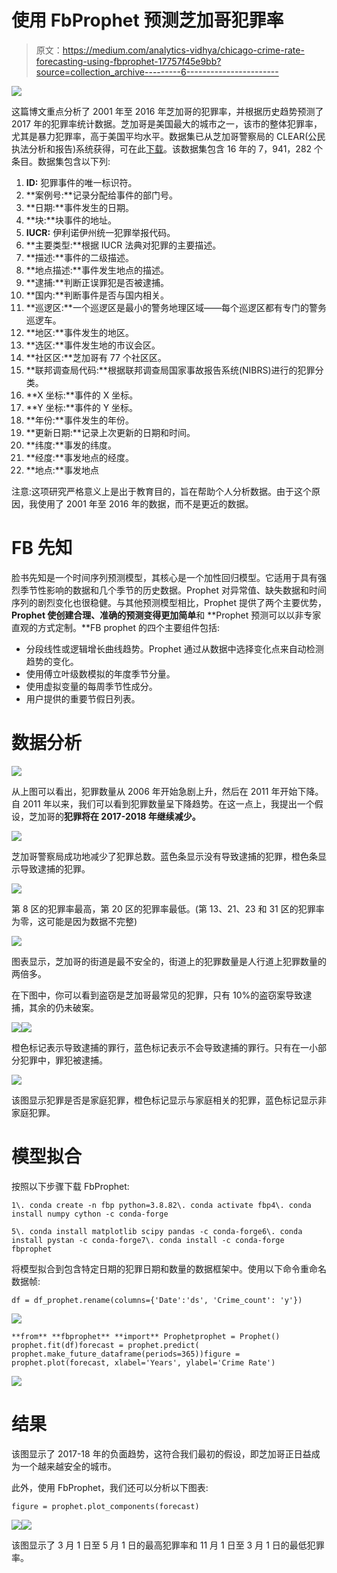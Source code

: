 # 使用 FbProphet 预测芝加哥犯罪率

> 原文：<https://medium.com/analytics-vidhya/chicago-crime-rate-forecasting-using-fbprophet-17757f45e9bb?source=collection_archive---------6----------------------->

![](img/e949fb5ea02f40f754aa527559c3634e.png)

这篇博文重点分析了 2001 年至 2016 年芝加哥的犯罪率，并根据历史趋势预测了 2017 年的犯罪率统计数据。芝加哥是美国最大的城市之一，该市的整体犯罪率，尤其是暴力犯罪率，高于美国平均水平。数据集已从芝加哥警察局的 CLEAR(公民执法分析和报告)系统获得，可在此[下载](https://www.kaggle.com/currie32/crimes-in-chicago)。该数据集包含 16 年的 7，941，282 个条目。数据集包含以下列:

1.  **ID:** 犯罪事件的唯一标识符。
2.  **案例号:**记录分配给事件的部门号。
3.  **日期:**事件发生的日期。
4.  **块:**块事件的地址。
5.  **IUCR:** 伊利诺伊州统一犯罪举报代码。
6.  **主要类型:**根据 IUCR 法典对犯罪的主要描述。
7.  **描述:**事件的二级描述。
8.  **地点描述:**事件发生地点的描述。
9.  **逮捕:**判断正误罪犯是否被逮捕。
10.  **国内:**判断事件是否与国内相关。
11.  **巡逻区:**一个巡逻区是最小的警务地理区域——每个巡逻区都有专门的警务巡逻车。
12.  **地区:**事件发生的地区。
13.  **选区:**事件发生地的市议会区。
14.  **社区区:**芝加哥有 77 个社区区。
15.  **联邦调查局代码:**根据联邦调查局国家事故报告系统(NIBRS)进行的犯罪分类。
16.  **X 坐标:**事件的 X 坐标。
17.  **Y 坐标:**事件的 Y 坐标。
18.  **年份:**事件发生的年份。
19.  **更新日期:**记录上次更新的日期和时间。
20.  **纬度:**事发的纬度。
21.  **经度:**事发地点的经度。
22.  **地点:**事发地点

注意:这项研究严格意义上是出于教育目的，旨在帮助个人分析数据。由于这个原因，我使用了 2001 年至 2016 年的数据，而不是更近的数据。

# FB 先知

脸书先知是一个时间序列预测模型，其核心是一个加性回归模型。它适用于具有强烈季节性影响的数据和几个季节的历史数据。Prophet 对异常值、缺失数据和时间序列的剧烈变化也很稳健。与其他预测模型相比，Prophet 提供了两个主要优势， **Prophet 使创建合理、准确的预测变得更加简单**和 **Prophet 预测可以以非专家直观的方式定制。**FB prophet 的四个主要组件包括:

*   分段线性或逻辑增长曲线趋势。Prophet 通过从数据中选择变化点来自动检测趋势的变化。
*   使用傅立叶级数模拟的年度季节分量。
*   使用虚拟变量的每周季节性成分。
*   用户提供的重要节假日列表。

# 数据分析

![](img/11e99f991ff6f467c0c564aa9ca8cafe.png)

从上图可以看出，犯罪数量从 2006 年开始急剧上升，然后在 2011 年开始下降。自 2011 年以来，我们可以看到犯罪数量呈下降趋势。在这一点上，我提出一个假设，芝加哥的**犯罪将在 2017-2018 年继续减少。**

![](img/212e2491a86088ef285dba235aa2ff16.png)

芝加哥警察局成功地减少了犯罪总数。蓝色条显示没有导致逮捕的犯罪，橙色条显示导致逮捕的犯罪。

![](img/464b850678e8b6e6ce728447015fef67.png)

第 8 区的犯罪率最高，第 20 区的犯罪率最低。(第 13、21、23 和 31 区的犯罪率为零，这可能是因为数据不完整)

![](img/f74267feeb2c91fda05d37c74f286f9f.png)

图表显示，芝加哥的街道是最不安全的，街道上的犯罪数量是人行道上犯罪数量的两倍多。

在下图中，你可以看到盗窃是芝加哥最常见的犯罪，只有 10%的盗窃案导致逮捕，其余的仍未破案。

![](img/1aa292d30cd71b3fb914e165aa511e0c.png)![](img/3a3ca0b72598356b621acde7b3880454.png)

橙色标记表示导致逮捕的罪行，蓝色标记表示不会导致逮捕的罪行。只有在一小部分犯罪中，罪犯被逮捕。

![](img/8f40bdb10bb3d66f7612ff5909d16741.png)

该图显示犯罪是否是家庭犯罪，橙色标记显示与家庭相关的犯罪，蓝色标记显示非家庭犯罪。

# **模型拟合**

按照以下步骤下载 FbProphet:

```
1\. conda create -n fbp python=3.8.82\. conda activate fbp4\. conda install numpy cython -c conda-forge

5\. conda install matplotlib scipy pandas -c conda-forge6\. conda install pystan -c conda-forge7\. conda install -c conda-forge fbprophet
```

将模型拟合到包含特定日期的犯罪日期和数量的数据框架中。使用以下命令重命名数据帧:

```
df = df_prophet.rename(columns={'Date':'ds', 'Crime_count': 'y'})
```

![](img/3cc9673e8463bfabe7b34e7d0630b703.png)

```
**from** **fbprophet** **import** Prophetprophet = Prophet()
prophet.fit(df)forecast = prophet.predict(
prophet.make_future_dataframe(periods=365))figure = prophet.plot(forecast, xlabel='Years', ylabel='Crime Rate')
```

![](img/e79756762b264639e556eae1c79f3ed0.png)

# 结果

该图显示了 2017-18 年的负面趋势，这符合我们最初的假设，即芝加哥正日益成为一个越来越安全的城市。

此外，使用 FbProphet，我们还可以分析以下图表:

```
figure = prophet.plot_components(forecast)
```

![](img/f37456e29435c1e415e9f09da17d6baa.png)![](img/08f8d89591df2a39cde3e9fb40c31e67.png)

该图显示了 3 月 1 日至 5 月 1 日的最高犯罪率和 11 月 1 日至 3 月 1 日的最低犯罪率。